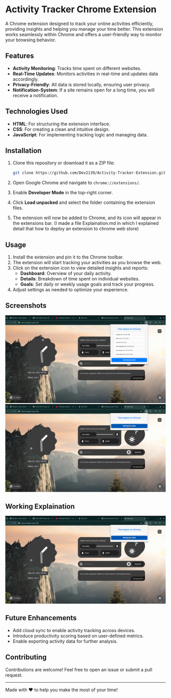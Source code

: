 # Activity Tracker Chrome Extension

A Chrome extension designed to track your online activities efficiently, providing insights and helping you manage your time better. This extension works seamlessly within Chrome and offers a user-friendly way to monitor your browsing behavior.

## Features

- **Activity Monitoring**: Tracks time spent on different websites.
- **Real-Time Updates**: Monitors activities in real-time and updates data accordingly.
- **Privacy-Friendly**: All data is stored locally, ensuring user privacy.
- **Notification-System**: If a site remains open for a long time, you will receive a notification.

## Technologies Used

- **HTML**: For structuring the extension interface.
- **CSS**: For creating a clean and intuitive design.
- **JavaScript**: For implementing tracking logic and managing data.

## Installation

1. Clone this repository or download it as a ZIP file:
   ```bash
   git clone https://github.com/Dev2139/Activity-Tracker-Extension.git
   ```

2. Open Google Chrome and navigate to `chrome://extensions/`.

3. Enable **Developer Mode** in the top-right corner.

4. Click **Load unpacked** and select the folder containing the extension files.

5. The extension will now be added to Chrome, and its icon will appear in the extensions bar.
   (I made a file Explaination.md in which I explained detail that how to deploy an extension to chrome web store)


## Usage

1. Install the extension and pin it to the Chrome toolbar.
2. The extension will start tracking your activities as you browse the web.
3. Click on the extension icon to view detailed insights and reports:
   - **Dashboard**: Overview of your daily activity.
   - **Details**: Breakdown of time spent on individual websites.
   - **Goals**: Set daily or weekly usage goals and track your progress.
4. Adjust settings as needed to optimize your experience.

## Screenshots

![Screenshot of the extension dashboard](1.png)
![Screenshot of the extension dashboard](2.png)

## Working Explaination

[![Watch the video](2.png)](Working.mp4)

## Future Enhancements

- Add cloud sync to enable activity tracking across devices.
- Introduce productivity scoring based on user-defined metrics.
- Enable exporting activity data for further analysis.

## Contributing

Contributions are welcome! Feel free to open an issue or submit a pull request.

---

Made with ❤️ to help you make the most of your time!

